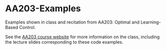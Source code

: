 # AA203-Examples
Examples shown in class and recitation from AA203: Optimal and Learning-Based Control. 

See the [AA203 course website](http://asl.stanford.edu/aa203/) for more information on the class, including the lecture slides corresponding to these code examples.
